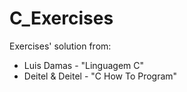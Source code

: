 # C_Exercises
Exercises' solution from:
- Luis Damas - "Linguagem C"
- Deitel & Deitel - "C How To Program" 
